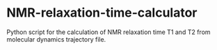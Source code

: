 # NMR-relaxation-time-calculator
Python script for the calculation of NMR relaxation time T1 and T2 from molecular dynamics trajectory file. 
